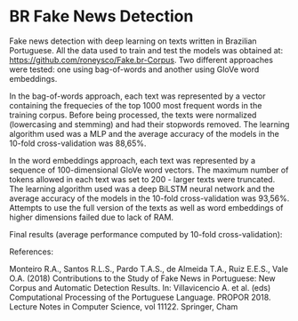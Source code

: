 # BR Fake News Detection
Fake news detection with deep learning on texts written in Brazilian Portuguese. All the data used to train and test the models was obtained at: https://github.com/roneysco/Fake.br-Corpus. Two different approaches were tested: one using bag-of-words and another using GloVe word embeddings. 

In the bag-of-words approach, each text was represented by a vector containing the frequecies of the top 1000 most frequent words in the training corpus. Before being processed, the texts were normalized (lowercasing and stemming) and had their stopwords removed. The learning algorithm used was a MLP and the average accuracy of the models in the 10-fold cross-validation was 88,65%.

In the word embeddings approach, each text was represented by a sequence of 100-dimensional GloVe word vectors. The maximum number of tokens allowed in each text was set to 200 - larger texts were truncated. The learning algorithm used was a deep BiLSTM neural network and the average accuracy of the models in the 10-fold cross-validation was 93,56%. Attempts to use the full version of the texts as well as word embeddings of higher dimensions failed due to lack of RAM.

Final results (average performance computed by 10-fold cross-validation):


References:

Monteiro R.A., Santos R.L.S., Pardo T.A.S., de Almeida T.A., Ruiz E.E.S., Vale O.A. (2018) Contributions to the Study of Fake News in Portuguese: New Corpus and Automatic Detection Results. In: Villavicencio A. et al. (eds) Computational Processing of the Portuguese Language. PROPOR 2018. Lecture Notes in Computer Science, vol 11122. Springer, Cham

